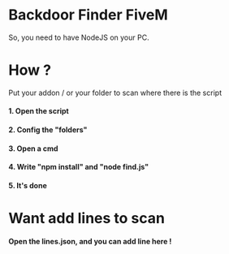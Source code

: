 
# Backdoor Finder FiveM

So, you need to have NodeJS on your PC.


# How ?
Put your addon / or your folder to scan where there is the script
#### 1. Open the script
#### 2. Config the "folders"
#### 3. Open a cmd
#### 4. Write "npm install" and "node find.js"
#### 5. It's done


# Want add lines to scan
#### Open the lines.json, and you can add line here !
